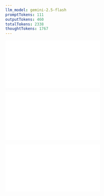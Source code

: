 ```yaml
---
llm_model: gemini-2.5-flash
promptTokens: 111
outputTokens: 460
totalTokens: 2338
thoughtTokens: 1767
---
```


![@](steps/_.72a8871e.md)

![@](steps/_.3f633c1c.md)

![@](steps/response.42653b5c.md)